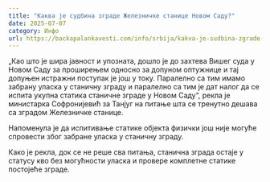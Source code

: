 ```yaml
---
title: "Каква је судбина зграде Железничке станице Новом Саду?"
date: 2025-07-07
category: Инфо
url: https://backapalankavesti.com/info/srbija/kakva-je-sudbina-zgrade-zeleznicke-stanice-novom-sadu/
---
```


„Као што је шира јавност и упозната, дошло је до захтева Вишег суда у Новом Саду за проширењем односно за допуном оптужнице и тај допуњен истражни поступак је још у току. Паралелно са тим имамо забрану уласка у станичну зграду и паралелно са тим је дат налог да се испита укупна статика станичне зграде у Новом Саду“, рекла је министарка Софронијевић за Танјуг на питање шта се тренутно дешава са зградом Железничке станице.

Напоменула је да испитивање статике објекта физички још није могуће спровести због забране уласка у станичну зграду.

Како је рекла, док се не реше сва питања, станична зграда остаје у статусу кво без могућности уласка и провере комплетне статике постојеће зграде.
